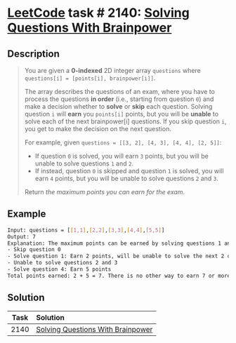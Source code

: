 # [LeetCode][leetcode] task # 2140: [Solving Questions With Brainpower][task]

Description
-----------

> You are given a **0-indexed** 2D integer array `questions` where `questions[i] = [points[i], brainpower[i]]`.
> 
> The array describes the questions of an exam, where you have to process the questions **in order**
> (i.e., starting from question `0`) and make a decision whether to **solve** or **skip** each question.
> Solving question `i` will **earn** you `points[i]` points,
> but you will be **unable** to solve each of the next brainpower[i] questions.
> If you skip question `i`, you get to make the decision on the next question.
> 
> For example, given `questions = [[3, 2], [4, 3], [4, 4], [2, 5]]`:
> * If question `0` is solved, you will earn `3` points,
> but you will be unable to solve questions `1` and `2`.
> * If instead, question `0` is skipped and question `1` is solved, you will earn `4` points,
> but you will be unable to solve questions `2` and `3`.
>
> Return _the maximum points you can earn for the exam_.

Example
-------

```sh
Input: questions = [[1,1],[2,2],[3,3],[4,4],[5,5]]
Output: 7
Explanation: The maximum points can be earned by solving questions 1 and 4.
- Skip question 0
- Solve question 1: Earn 2 points, will be unable to solve the next 2 questions
- Unable to solve questions 2 and 3
- Solve question 4: Earn 5 points
Total points earned: 2 + 5 = 7. There is no other way to earn 7 or more points.
```

Solution
--------

| Task | Solution                                      |
|:----:|:----------------------------------------------|
| 2140 | [Solving Questions With Brainpower][solution] |


[leetcode]: <http://leetcode.com/>
[task]: <https://leetcode.com/problems/solving-questions-with-brainpower/>
[solution]: <https://github.com/wellaxis/praxis-leetcode/blob/main/src/main/java/com/witalis/praxis/leetcode/task/h22/p2140/option/Practice.java>
